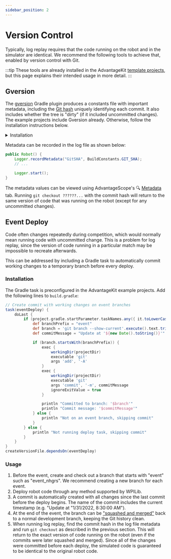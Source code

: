 ```yaml
---
sidebar_position: 2
---
```


# Version Control

Typically, log replay requires that the code running on the robot and in the simulator are identical. We recommend the following tools to achieve that, enabled by version control with Git.

:::tip
These tools are already installed in the AdvantageKit [template projects](/category/template-projects), but this page explains their intended usage in more detail.
:::

## Gversion

The [gversion](https://github.com/lessthanoptimal/gversion-plugin) Gradle plugin produces a constants file with important metadata, including the [Git hash](https://www.mikestreety.co.uk/blog/the-git-commit-hash/) uniquely identifying each commit. It also includes whether the tree is "dirty" (if it included uncommitted changes). The example projects include Gversion already. Otherwise, follow the installation instructions below.

<details>
<summary>Installation</summary>

Add the plugin at the top of `build.gradle`:

```groovy
plugins {
    // ...
    id "com.peterabeles.gversion" version "1.10"
}
```

Add the `createVersionFile` task as a dependency of `compileJava`:

```groovy
project.compileJava.dependsOn(createVersionFile)
gversion {
  srcDir       = "src/main/java/"
  classPackage = "frc.robot"
  className    = "BuildConstants"
  dateFormat   = "yyyy-MM-dd HH:mm:ss z"
  timeZone     = "America/New_York" // Use preferred time zone
  indent       = "  "
}
```

You should also add the `BuildConstants.java` file to the repository `.gitignore`:

```
src/main/java/frc/robot/BuildConstants.java
```

:::info
Git must be installed and available on the PATH to use the Gversion plugin. See [here](https://git-scm.com/downloads).
:::

</details>

Metadata can be recorded in the log file as shown below:

```java
public Robot() {
    Logger.recordMetadata("GitSHA", BuildConstants.GIT_SHA);
    // ...

    Logger.start();
}
```

The metadata values can be viewed using AdvantageScope's 🔍 [Metadata](https://docs.advantagescope.org/tab-reference/metadata) tab. Running `git checkout ??????...` with the commit hash will return to the same version of code that was running on the robot (except for any uncommitted changes).

## Event Deploy

Code often changes repeatedly during competition, which would normally mean running code with uncommitted change. This is a problem for log replay, since the version of code running in a particular match may be impossible to recreate afterwards.

This can be addressed by including a Gradle task to automatically commit working changes to a temporary branch before every deploy.

### Installation

The Gradle task is preconfigured in the AdvantageKit example projects. Add the following lines to `build.gradle`:

```groovy
// Create commit with working changes on event branches
task(eventDeploy) {
    doLast {
        if (project.gradle.startParameter.taskNames.any({ it.toLowerCase().contains("deploy") })) {
            def branchPrefix = "event"
            def branch = 'git branch --show-current'.execute().text.trim()
            def commitMessage = "Update at '${new Date().toString()}'"

            if (branch.startsWith(branchPrefix)) {
                exec {
                    workingDir(projectDir)
                    executable 'git'
                    args 'add', '-A'
                }
                exec {
                    workingDir(projectDir)
                    executable 'git'
                    args 'commit', '-m', commitMessage
                    ignoreExitValue = true
                }

                println "Committed to branch: '$branch'"
                println "Commit message: '$commitMessage'"
            } else {
                println "Not on an event branch, skipping commit"
            }
        } else {
            println "Not running deploy task, skipping commit"
        }
    }
}
createVersionFile.dependsOn(eventDeploy)
```

### Usage

1. Before the event, create and check out a branch that starts with "event" such as "event_nhgrs". We recommend creating a new branch for each event.
2. Deploy robot code through any method supported by WPILib.
3. A commit is automatically created with all changes since the last commit before the deploy begins. The name of the commit includes the current timestamp (e.g. "Update at "1/31/2022, 8:30:00 AM").
4. At the end of the event, the branch can be ["squashed and merged"](https://docs.github.com/en/pull-requests/collaborating-with-pull-requests/incorporating-changes-from-a-pull-request/about-pull-request-merges#squash-and-merge-your-commits) back to a normal development branch, keeping the Git history clean.
5. When running log replay, find the commit hash in the log file metadata and run `git checkout` as described in the previous section. This will return to the exact version of code running on the robot (even if the commits were later squashed and merged). Since all of the changes were committed before each deploy, the simulated code is guaranteed to be identical to the original robot code.
